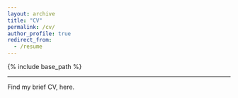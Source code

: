 ```yaml
---
layout: archive
title: "CV"
permalink: /cv/
author_profile: true
redirect_from:
  - /resume
---
```


{% include base_path %}

---
Find my brief CV, here.

